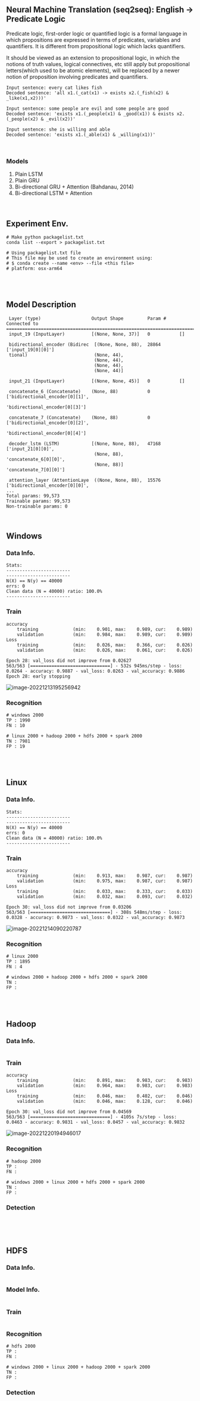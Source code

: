 ## Neural Machine Translation (seq2seq): English → Predicate Logic

Predicate logic, first-order logic or quantified logic is a formal language in which propositions are expressed in terms of predicates, variables and quantifiers.
It is different from propositional logic which lacks quantifiers.

It should be viewed as an extension to propositional logic, in which the notions of truth values, logical connectives, etc still apply but propositional letters(which used to be atomic elements), will be replaced by a newer notion of proposition involving predicates and quantifiers.

```
Input sentence: every cat likes fish
Decoded sentence: 'all x1.(_cat(x1) -> exists x2.(_fish(x2) & _like(x1,x2)))'

Input sentence: some people are evil and some people are good
Decoded sentence: 'exists x1.(_people(x1) & _good(x1)) & exists x2.(_people(x2) & _evil(x2))'

Input sentence: she is willing and able
Decoded sentence: 'exists x1.(_able(x1) & _willing(x1))'
```

<br/>

### Models

1. Plain LSTM
2. Plain GRU
3. Bi-directional GRU + Attention (Bahdanau, 2014)
4. Bi-directional LSTM + Attention

<br/>

## Experiment Env.

```
# Make python packagelist.txt
conda list --export > packagelist.txt

# Using packagelist.txt file
# This file may be used to create an environment using:
# $ conda create --name <env> --file <this file>
# platform: osx-arm64
```

<br/>

<br/>

## Model Description

```
 Layer (type)                   Output Shape         Param #     Connected to                     
==================================================================================================
 input_19 (InputLayer)          [(None, None, 37)]   0           []                               
                                                                                                  
 bidirectional_encoder (Bidirec  [(None, None, 88),  28864       ['input_19[0][0]']               
 tional)                         (None, 44),                                                      
                                 (None, 44),                                                      
                                 (None, 44),                                                      
                                 (None, 44)]                                                      
                                                                                                  
 input_21 (InputLayer)          [(None, None, 45)]   0           []                               
                                                                                                  
 concatenate_6 (Concatenate)    (None, 88)           0           ['bidirectional_encoder[0][1]',  
                                                                  'bidirectional_encoder[0][3]']  
                                                                                                  
 concatenate_7 (Concatenate)    (None, 88)           0           ['bidirectional_encoder[0][2]',  
                                                                  'bidirectional_encoder[0][4]']  
                                                                                                  
 decoder_lstm (LSTM)            [(None, None, 88),   47168       ['input_21[0][0]',               
                                 (None, 88),                      'concatenate_6[0][0]',          
                                 (None, 88)]                      'concatenate_7[0][0]']          
                                                                                                  
 attention_layer (AttentionLaye  ((None, None, 88),  15576       ['bidirectional_encoder[0][0]',  
...
Total params: 99,573
Trainable params: 99,573
Non-trainable params: 0
```

<br/>

## Windows

### Data Info.

```
Stats:
------------------------
------------------------
N(X) == N(y) == 40000
errs: 0
Clean data (N = 40000) ratio: 100.0%
------------------------
```

### Train

```
accuracy
	training         	 (min:    0.901, max:    0.989, cur:    0.989)
	validation       	 (min:    0.984, max:    0.989, cur:    0.989)
Loss
	training         	 (min:    0.026, max:    0.366, cur:    0.026)
	validation       	 (min:    0.026, max:    0.061, cur:    0.026)

Epoch 28: val_loss did not improve from 0.02627
563/563 [==============================] - 532s 945ms/step - loss: 0.0264 - accuracy: 0.9887 - val_loss: 0.0263 - val_accuracy: 0.9886
Epoch 28: early stopping
```

![image-20221213195256942](./README.assets/win-train.png)

### Recognition

```
# windows 2000
TP : 1990
FN : 10

# linux 2000 + hadoop 2000 + hdfs 2000 + spark 2000
TN : 7981
FP : 19
```

<br/>

<br/>

## Linux

### Data Info.

```
Stats:
------------------------
------------------------
N(X) == N(y) == 40000
errs: 0
Clean data (N = 40000) ratio: 100.0%
------------------------
```

### Train

```
accuracy
	training         	 (min:    0.913, max:    0.987, cur:    0.987)
	validation       	 (min:    0.975, max:    0.987, cur:    0.987)
Loss
	training         	 (min:    0.033, max:    0.333, cur:    0.033)
	validation       	 (min:    0.032, max:    0.093, cur:    0.032)

Epoch 30: val_loss did not improve from 0.03206
563/563 [==============================] - 308s 548ms/step - loss: 0.0328 - accuracy: 0.9873 - val_loss: 0.0322 - val_accuracy: 0.9873
```

![image-20221214090220787](./README.assets/linux-train.png)

### Recognition

```
# linux 2000
TP : 1895
FN : 4

# windows 2000 + hadoop 2000 + hdfs 2000 + spark 2000
TN :  
FP : 
```

<br/>

<br/>

## Hadoop

### Data Info.

```

```

### Train

```
accuracy
	training         	 (min:    0.891, max:    0.983, cur:    0.983)
	validation       	 (min:    0.964, max:    0.983, cur:    0.983)
Loss
	training         	 (min:    0.046, max:    0.402, cur:    0.046)
	validation       	 (min:    0.046, max:    0.128, cur:    0.046)

Epoch 30: val_loss did not improve from 0.04569
563/563 [==============================] - 4105s 7s/step - loss: 0.0463 - accuracy: 0.9831 - val_loss: 0.0457 - val_accuracy: 0.9832
```

![image-20221220194946017](./README.assets/hadoop-train.png)

### Recognition

```
# hadoop 2000
TP : 
FN : 

# windows 2000 + linux 2000 + hdfs 2000 + spark 2000
TN :  
FP : 
```

### Detection

```

```

<br/>

<br/>

## HDFS

### Data Info.

```

```

### Model Info.

```

```

### Train

```

```

### Recognition

```
# hdfs 2000
TP : 
FN : 

# windows 2000 + linux 2000 + hadoop 2000 + spark 2000
TN :  
FP :
```

### Detection

```

```
